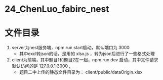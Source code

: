 # 24_ChenLuo_fabirc_nest

# 文件目录
1. server为nest服务端，npm run start启动，默认端口为 3000
    * 其中excl转json的话，是用的 xlsx.js ，转为json后进行了一些格式处理
3. client为前端，其中题目1和题目2在一起，npm run dev 启动，其中文件请求默认访问的是 127.0.0.1:3000 ,
   * 题目二中上传的静态文件目录为： client/public/dataOrigin.xlsx 
